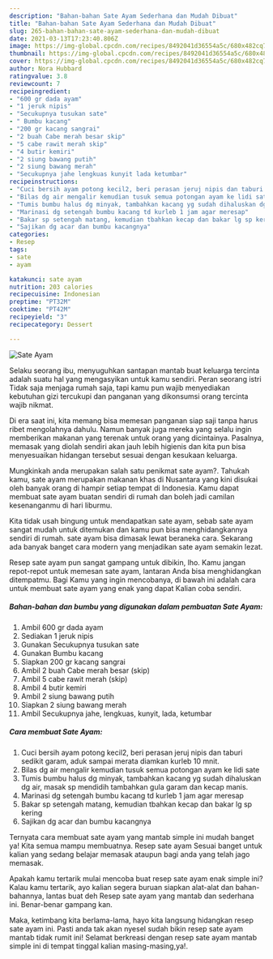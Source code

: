 ```yaml
---
description: "Bahan-bahan Sate Ayam Sederhana dan Mudah Dibuat"
title: "Bahan-bahan Sate Ayam Sederhana dan Mudah Dibuat"
slug: 265-bahan-bahan-sate-ayam-sederhana-dan-mudah-dibuat
date: 2021-03-13T17:23:40.806Z
image: https://img-global.cpcdn.com/recipes/8492041d36554a5c/680x482cq70/sate-ayam-foto-resep-utama.jpg
thumbnail: https://img-global.cpcdn.com/recipes/8492041d36554a5c/680x482cq70/sate-ayam-foto-resep-utama.jpg
cover: https://img-global.cpcdn.com/recipes/8492041d36554a5c/680x482cq70/sate-ayam-foto-resep-utama.jpg
author: Nora Hubbard
ratingvalue: 3.8
reviewcount: 7
recipeingredient:
- "600 gr dada ayam"
- "1 jeruk nipis"
- "Secukupnya tusukan sate"
- " Bumbu kacang"
- "200 gr kacang sangrai"
- "2 buah Cabe merah besar skip"
- "5 cabe rawit merah skip"
- "4 butir kemiri"
- "2 siung bawang putih"
- "2 siung bawang merah"
- "Secukupnya jahe lengkuas kunyit lada ketumbar"
recipeinstructions:
- "Cuci bersih ayam potong kecil2, beri perasan jeruj nipis dan taburi sedikit garam, aduk sampai merata diamkan kurleb 10 mnit."
- "Bilas dg air mengalir kemudian tusuk semua potongan ayam ke lidi sate"
- "Tumis bumbu halus dg minyak, tambahkan kacang yg sudah dihaluskan dg air, masak sp mendidih tambahkan gula garam dan kecap manis."
- "Marinasi dg setengah bumbu kacang td kurleb 1 jam agar meresap"
- "Bakar sp setengah matang, kemudian tbahkan kecap dan bakar lg sp kering"
- "Sajikan dg acar dan bumbu kacangnya"
categories:
- Resep
tags:
- sate
- ayam

katakunci: sate ayam 
nutrition: 203 calories
recipecuisine: Indonesian
preptime: "PT32M"
cooktime: "PT42M"
recipeyield: "3"
recipecategory: Dessert

---
```



![Sate Ayam](https://img-global.cpcdn.com/recipes/8492041d36554a5c/680x482cq70/sate-ayam-foto-resep-utama.jpg)

Selaku seorang ibu, menyuguhkan santapan mantab buat keluarga tercinta adalah suatu hal yang mengasyikan untuk kamu sendiri. Peran seorang istri Tidak saja menjaga rumah saja, tapi kamu pun wajib menyediakan kebutuhan gizi tercukupi dan panganan yang dikonsumsi orang tercinta wajib nikmat.

Di era  saat ini, kita memang bisa memesan panganan siap saji tanpa harus ribet mengolahnya dahulu. Namun banyak juga mereka yang selalu ingin memberikan makanan yang terenak untuk orang yang dicintainya. Pasalnya, memasak yang diolah sendiri akan jauh lebih higienis dan kita pun bisa menyesuaikan hidangan tersebut sesuai dengan kesukaan keluarga. 



Mungkinkah anda merupakan salah satu penikmat sate ayam?. Tahukah kamu, sate ayam merupakan makanan khas di Nusantara yang kini disukai oleh banyak orang di hampir setiap tempat di Indonesia. Kamu dapat membuat sate ayam buatan sendiri di rumah dan boleh jadi camilan kesenanganmu di hari liburmu.

Kita tidak usah bingung untuk mendapatkan sate ayam, sebab sate ayam sangat mudah untuk ditemukan dan kamu pun bisa menghidangkannya sendiri di rumah. sate ayam bisa dimasak lewat beraneka cara. Sekarang ada banyak banget cara modern yang menjadikan sate ayam semakin lezat.

Resep sate ayam pun sangat gampang untuk dibikin, lho. Kamu jangan repot-repot untuk memesan sate ayam, lantaran Anda bisa menghidangkan ditempatmu. Bagi Kamu yang ingin mencobanya, di bawah ini adalah cara untuk membuat sate ayam yang enak yang dapat Kalian coba sendiri.

<!--inarticleads1-->

##### Bahan-bahan dan bumbu yang digunakan dalam pembuatan Sate Ayam:

1. Ambil 600 gr dada ayam
1. Sediakan 1 jeruk nipis
1. Gunakan Secukupnya tusukan sate
1. Gunakan  Bumbu kacang
1. Siapkan 200 gr kacang sangrai
1. Ambil 2 buah Cabe merah besar (skip)
1. Ambil 5 cabe rawit merah (skip)
1. Ambil 4 butir kemiri
1. Ambil 2 siung bawang putih
1. Siapkan 2 siung bawang merah
1. Ambil Secukupnya jahe, lengkuas, kunyit, lada, ketumbar




<!--inarticleads2-->

##### Cara membuat Sate Ayam:

1. Cuci bersih ayam potong kecil2, beri perasan jeruj nipis dan taburi sedikit garam, aduk sampai merata diamkan kurleb 10 mnit.
1. Bilas dg air mengalir kemudian tusuk semua potongan ayam ke lidi sate
1. Tumis bumbu halus dg minyak, tambahkan kacang yg sudah dihaluskan dg air, masak sp mendidih tambahkan gula garam dan kecap manis.
1. Marinasi dg setengah bumbu kacang td kurleb 1 jam agar meresap
1. Bakar sp setengah matang, kemudian tbahkan kecap dan bakar lg sp kering
1. Sajikan dg acar dan bumbu kacangnya




Ternyata cara membuat sate ayam yang mantab simple ini mudah banget ya! Kita semua mampu membuatnya. Resep sate ayam Sesuai banget untuk kalian yang sedang belajar memasak ataupun bagi anda yang telah jago memasak.

Apakah kamu tertarik mulai mencoba buat resep sate ayam enak simple ini? Kalau kamu tertarik, ayo kalian segera buruan siapkan alat-alat dan bahan-bahannya, lantas buat deh Resep sate ayam yang mantab dan sederhana ini. Benar-benar gampang kan. 

Maka, ketimbang kita berlama-lama, hayo kita langsung hidangkan resep sate ayam ini. Pasti anda tak akan nyesel sudah bikin resep sate ayam mantab tidak rumit ini! Selamat berkreasi dengan resep sate ayam mantab simple ini di tempat tinggal kalian masing-masing,ya!.

